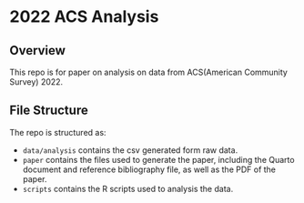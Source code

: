 # 2022 ACS Analysis

## Overview

This repo is for paper on analysis on data from ACS(American Community Survey) 2022. 

## File Structure

The repo is structured as:

-   `data/analysis` contains the csv generated form raw data.
-   `paper` contains the files used to generate the paper, including the Quarto document and reference bibliography file, as well as the PDF of the paper. 
-   `scripts` contains the R scripts used to analysis the data.

